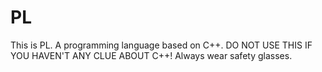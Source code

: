 # PL
This is PL. A programming language based on C++.
DO NOT USE THIS IF YOU HAVEN'T ANY CLUE ABOUT C++!
Always wear safety glasses.
